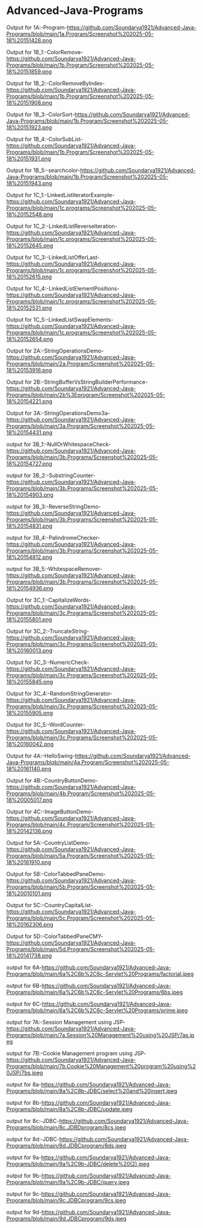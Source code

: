 # Advanced-Java-Programs
Output for 1A:-Program-https://github.com/Soundarya1921/Advanced-Java-Programs/blob/main/1a.Program/Screenshot%202025-05-18%20151428.png

Output for 1B_1:-ColorRemove-https://github.com/Soundarya1921/Advanced-Java-Programs/blob/main/1b.Program/Screenshot%202025-05-18%20151859.png 

Output for 1B_2:-ColorRemoveByIndex-https://github.com/Soundarya1921/Advanced-Java-Programs/blob/main/1b.Program/Screenshot%202025-05-18%20151908.png 

Output for 1B_3:-ColorSort-https://github.com/Soundarya1921/Advanced-Java-Programs/blob/main/1b.Program/Screenshot%202025-05-18%20151923.png 

Output for 1B_4:-ColorSubList-https://github.com/Soundarya1921/Advanced-Java-Programs/blob/main/1b.Program/Screenshot%202025-05-18%20151931.png 

Output for 1B_5:-searchcolor-https://github.com/Soundarya1921/Advanced-Java-Programs/blob/main/1b.Program/Screenshot%202025-05-18%20151943.png

Output for 1C_1:-LinkedListIteratorExample-https://github.com/Soundarya1921/Advanced-Java-Programs/blob/main/1c.programs/Screenshot%202025-05-18%20152548.png

Output for 1C_2:-LinkedListReverseIteration-https://github.com/Soundarya1921/Advanced-Java-Programs/blob/main/1c.programs/Screenshot%202025-05-18%20152645.png

Output for 1C_3:-LinkedListOfferLast-https://github.com/Soundarya1921/Advanced-Java-Programs/blob/main/1c.programs/Screenshot%202025-05-18%20152615.png

Output for 1C_4:-LinkedListElementPositions-https://github.com/Soundarya1921/Advanced-Java-Programs/blob/main/1c.programs/Screenshot%202025-05-18%20152531.png

Output for 1C_5:-LinkedListSwapElements-https://github.com/Soundarya1921/Advanced-Java-Programs/blob/main/1c.programs/Screenshot%202025-05-18%20152654.png

Output for 2A:-StringOperationsDemo-https://github.com/Soundarya1921/Advanced-Java-Programs/blob/main/2a.Program/Screenshot%202025-05-18%20153916.png

Output for 2B:-StringBufferVsStringBuilderPerformance-https://github.com/Soundarya1921/Advanced-Java-Programs/blob/main/2b%3Eprogram/Screenshot%202025-05-18%20154221.png

Output for 3A:-StringOperationsDemo3a-https://github.com/Soundarya1921/Advanced-Java-Programs/blob/main/3a.Program/Screenshot%202025-05-18%20154431.png

output for 3B_1:-NullOrWhitespaceCheck-https://github.com/Soundarya1921/Advanced-Java-Programs/blob/main/3b.Programs/Screenshot%202025-05-18%20154727.png

output for 3B_2:-SubstringCounter-https://github.com/Soundarya1921/Advanced-Java-Programs/blob/main/3b.Programs/Screenshot%202025-05-18%20154903.png

output for 3B_3:-ReverseStringDemo-https://github.com/Soundarya1921/Advanced-Java-Programs/blob/main/3b.Programs/Screenshot%202025-05-18%20154831.png

output for 3B_4:-PalindromeChecker-https://github.com/Soundarya1921/Advanced-Java-Programs/blob/main/3b.Programs/Screenshot%202025-05-18%20154812.png 

output for 3B_5:-WhitespaceRemover-https://github.com/Soundarya1921/Advanced-Java-Programs/blob/main/3b.Programs/Screenshot%202025-05-18%20154936.png

Output for 3C_1:-CapitalizeWords-https://github.com/Soundarya1921/Advanced-Java-Programs/blob/main/3c.Programs/Screenshot%202025-05-18%20155801.png

Output for 3C_2:-TruncateString-https://github.com/Soundarya1921/Advanced-Java-Programs/blob/main/3c.Programs/Screenshot%202025-05-18%20160013.png

Output for 3C_3:-NumericCheck-https://github.com/Soundarya1921/Advanced-Java-Programs/blob/main/3c.Programs/Screenshot%202025-05-18%20155845.png

Output for 3C_4:-RandomStringGenerator-https://github.com/Soundarya1921/Advanced-Java-Programs/blob/main/3c.Programs/Screenshot%202025-05-18%20155905.png 

Output for 3C_5:-WordCounter-https://github.com/Soundarya1921/Advanced-Java-Programs/blob/main/3c.Programs/Screenshot%202025-05-18%20160042.png

Output for 4A:-HelloSwing-https://github.com/Soundarya1921/Advanced-Java-Programs/blob/main/4a.Program/Screenshot%202025-05-18%20161140.png

Output for 4B:-CountryButtonDemo-https://github.com/Soundarya1921/Advanced-Java-Programs/blob/main/4b.Program/Screenshot%202025-05-18%20005017.png

Output for 4C:-ImageButtonDemo-https://github.com/Soundarya1921/Advanced-Java-Programs/blob/main/4c.Program/Screenshot%202025-05-18%20142136.png

Output for 5A:-CountryListDemo-https://github.com/Soundarya1921/Advanced-Java-Programs/blob/main/5a.Program/Screenshot%202025-05-18%20161910.png

Output for 5B:-ColorTabbedPaneDemo-https://github.com/Soundarya1921/Advanced-Java-Programs/blob/main/5b.Program/Screenshot%202025-05-18%20010101.png

Output for 5C:-CountryCapitalList-https://github.com/Soundarya1921/Advanced-Java-Programs/blob/main/5c.Program/Screenshot%202025-05-18%20162306.png

Output for 5D:-ColorTabbedPaneCMY-https://github.com/Soundarya1921/Advanced-Java-Programs/blob/main/5d.Program/Screenshot%202025-05-18%20141738.png

output for 6A-https://github.com/Soundarya1921/Advanced-Java-Programs/blob/main/6a%2C6b%2C6c-Servlet%20Programs/factorial.jpeg

output for 6B-https://github.com/Soundarya1921/Advanced-Java-Programs/blob/main/6a%2C6b%2C6c-Servlet%20Programs/6bs.jpeg

output for 6C-https://github.com/Soundarya1921/Advanced-Java-Programs/blob/main/6a%2C6b%2C6c-Servlet%20Programs/prime.jpeg

output for 7A:-Session Management using JSP-https://github.com/Soundarya1921/Advanced-Java-Programs/blob/main/7a.Session%20Management%20using%20JSP/7as.jpeg

output for 7B:-Cookie Management program using JSP-https://github.com/Soundarya1921/Advanced-Java-Programs/blob/main/7b.Cookie%20Management%20program%20using%20JSP/7bs.jpeg

output for 8a-https://github.com/Soundarya1921/Advanced-Java-Programs/blob/main/8a%2C8b-JDBC/select%20and%20insert.jpeg

output for 8b-https://github.com/Soundarya1921/Advanced-Java-Programs/blob/main/8a%2C8b-JDBC/update.jpeg

output for 8c:-JDBC-https://github.com/Soundarya1921/Advanced-Java-Programs/blob/main/8c.JDBDprogram/8cs.jpeg

output for 8d:-JDBC-https://github.com/Soundarya1921/Advanced-Java-Programs/blob/main/8d.JDBCprogram/8ds.jpeg

output for 9a-https://github.com/Soundarya1921/Advanced-Java-Programs/blob/main/9a%2C9b-JDBC/delete%20(2).jpeg 

output for 9b-https://github.com/Soundarya1921/Advanced-Java-Programs/blob/main/9a%2C9b-JDBC/query.jpeg

output for 9c-https://github.com/Soundarya1921/Advanced-Java-Programs/blob/main/9c.JDBCprogram/9cs.jpeg

output for 9d-https://github.com/Soundarya1921/Advanced-Java-Programs/blob/main/9d.JDBCprogram/9ds.jpeg

